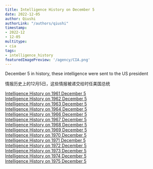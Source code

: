 ```yaml
---
title: Intelligence History on December 5
date: 2022-12-05
author: Qiushi 
authorLink: "/authors/qiushi"
timestamp: 
- 2022-12
- 12-05
multitype: 
- cia
tags: 
- intelligence_history
featuredImagePreview: '/agency/CIA.png'
---
```



December 5 in history, these intelligence were sent to the US president

情报历史上的12月5日，这些情报被递交给时任美国总统

<!--more-->







[Intelligence History on 1961 December 5](/dailybrief/1961-12-05)   
[Intelligence History on 1962 December 5](/dailybrief/1962-12-05)   
[Intelligence History on 1963 December 5](/dailybrief/1963-12-05)   
[Intelligence History on 1964 December 5](/dailybrief/1964-12-05)   
[Intelligence History on 1966 December 5](/dailybrief/1966-12-05)   
[Intelligence History on 1967 December 5](/dailybrief/1967-12-05)   
[Intelligence History on 1968 December 5](/dailybrief/1968-12-05)   
[Intelligence History on 1969 December 5](/dailybrief/1969-12-05)   
[Intelligence History on 1970 December 5](/dailybrief/1970-12-05)   
[Intelligence History on 1971 December 5](/dailybrief/1971-12-05)   
[Intelligence History on 1972 December 5](/dailybrief/1972-12-05)   
[Intelligence History on 1973 December 5](/dailybrief/1973-12-05)   
[Intelligence History on 1974 December 5](/dailybrief/1974-12-05)   
[Intelligence History on 1975 December 5](/dailybrief/1975-12-05)   
